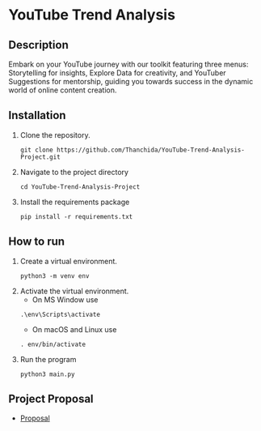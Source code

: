 # YouTube Trend Analysis
## **Description**
Embark on your YouTube journey with our toolkit featuring three menus: Storytelling for insights, Explore 
Data for creativity, and YouTuber Suggestions for mentorship, guiding you towards success in 
the dynamic world of online content creation.

## **Installation**
1. Clone the repository.
   ```
   git clone https://github.com/Thanchida/YouTube-Trend-Analysis-Project.git
   ```
2. Navigate to the project directory
   ```
   cd YouTube-Trend-Analysis-Project
   ```
3. Install the requirements package
   ```
   pip install -r requirements.txt
   ```

## **How to run**
1. Create a virtual environment.
   ```
   python3 -m venv env
   ```
2. Activate the virtual environment.
   * On MS Window use
   ```
   .\env\Scripts\activate
   ```
   * On macOS and Linux use
   ```
   . env/bin/activate
   ```
3. Run the program
   ```
   python3 main.py
   ```


## **Project Proposal**
- [Proposal](https://docs.google.com/document/d/1UOE4kj8l7lmBmyUoykvETM2VaKEsLTY7KaX6PdkP_nc/edit?usp=sharing)


